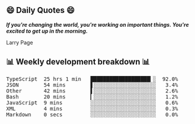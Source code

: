## 😄 Daily Quotes 😄

_**If you're changing the world, you're working on important things. You're excited to get up in the morning.**_

Larry Page



## 📊 Weekly development breakdown 📊

<pre>TypeScript  25 hrs 1 min   ███████████████████▎░  92.0%
JSON        54 mins        ▋░░░░░░░░░░░░░░░░░░░░   3.4%
Other       42 mins        ▌░░░░░░░░░░░░░░░░░░░░   2.6%
Bash        20 mins        ▎░░░░░░░░░░░░░░░░░░░░   1.2%
JavaScript  9 mins         ░░░░░░░░░░░░░░░░░░░░░   0.6%
XML         4 mins         ░░░░░░░░░░░░░░░░░░░░░   0.3%
Markdown    0 secs         ░░░░░░░░░░░░░░░░░░░░░   0.0%</pre>